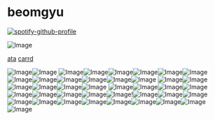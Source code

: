 # beomgyu

[![spotify-github-profile](https://spotify-github-profile.kittinanx.com/api/view?uid=mywa8gtrgptcgb8kb752c7v4h&cover_image=true&theme=novatorem&show_offline=false&background_color=f5f5f5&interchange=false&bar_color=894848&bar_color_cover=false)](https://github.com/kittinan/spotify-github-profile)

![Image](https://github.com/user-attachments/assets/e2d6af20-9df7-41b0-b6fd-effba04abe7e)

[ata](https://seokryu.atabook.org/) [carrd](https://gyukawas.carrd.co/)



![Image](https://github.com/user-attachments/assets/700a3f50-fe37-419c-b033-22186f829652)![Image](https://github.com/user-attachments/assets/04b02f81-5621-48db-b7d2-60296f7ad123) 
![Image](https://github.com/user-attachments/assets/f40fd71f-1b00-4bfd-bee4-9add30cbf326)![Image](https://github.com/user-attachments/assets/2ddb6fce-82df-4021-b6ca-de050ef54e04)![Image](https://github.com/user-attachments/assets/31143ce5-3e57-46a8-8278-bfbd8144f4c6)![Image](https://github.com/user-attachments/assets/96be78e6-75ab-468c-9f87-fa421218364e)![Image](https://github.com/user-attachments/assets/e6ad2b53-62c9-426c-bbfb-12f0e2cf9355)![Image](https://github.com/user-attachments/assets/fd90c6cf-c2f0-4650-b6c8-569810198f7a)
![Image](https://github.com/user-attachments/assets/374235dc-72f7-41b5-afc9-9f5ee6b2b573)![Image](https://github.com/user-attachments/assets/f1ef6806-6d0f-4c14-ae2d-b61d8cbfe0fb)![Image](https://github.com/user-attachments/assets/b1f0cf02-e7f5-4b92-a33d-514f3c75be75)![Image](https://github.com/user-attachments/assets/c703fbfa-bec1-48b6-80ca-e14628c41a0b)![Image](https://github.com/user-attachments/assets/a66e39f5-1aab-4d30-8047-d08c5d9c9e76)![Image](https://github.com/user-attachments/assets/dadb6601-7823-4e02-8ba1-64b465a2f5a0)
![Image](https://github.com/user-attachments/assets/02e3e30d-f9bb-44e6-b661-4b4ee17aca3c)![Image](https://github.com/user-attachments/assets/b925273b-4a11-4699-bed1-d0e497743e81)![Image](https://github.com/user-attachments/assets/88f00433-3224-42d0-93b2-786bda8a3782)![Image](https://github.com/user-attachments/assets/99923240-e3ba-452c-b229-30b0a880fa8f)![Image](https://github.com/user-attachments/assets/e4a12a11-7458-4ec9-8511-9cd2f5631b71)![Image](https://github.com/user-attachments/assets/d6c5d41d-149e-43bf-b3c6-bfe1c1ca3ad8)
![Image](https://github.com/user-attachments/assets/d56c5198-4e4b-4eb2-919e-67a6a130a52e)![Image](https://github.com/user-attachments/assets/b65ff332-5400-4bda-a429-b7ab12593996)![Image](https://github.com/user-attachments/assets/140ec051-afe7-401a-a8a3-6e89f07917e5)![Image](https://github.com/user-attachments/assets/e494f4ba-65e5-4d2f-a451-e7619a8bbb82)![Image](https://github.com/user-attachments/assets/3e31b19c-d81c-4e89-b61e-269436efc3eb)![Image](https://github.com/user-attachments/assets/3096af79-7413-4814-a2e7-08049c33f473)![Image](https://github.com/user-attachments/assets/d7c3e665-4380-457a-8837-e2139f24903d)![Image](https://github.com/user-attachments/assets/38d47edd-ca4a-4382-89bd-6161b7759d7d)![Image](https://github.com/user-attachments/assets/eda56e9b-0f83-4fc4-990e-ab6d81d29109)!![Image](https://github.com/user-attachments/assets/9c21eb0a-2c08-4503-817b-dc492041c945)![Image](https://github.com/user-attachments/assets/471a710f-e37f-4caa-b7b1-b5476f66585e)![Image](https://github.com/user-attachments/assets/7141e82e-dca4-4ecc-b836-601a89eafa0d)
![Image](https://github.com/user-attachments/assets/4e3cdee3-bc61-4753-a475-ea1ba02e35c3)![Image](https://github.com/user-attachments/assets/dbdf6616-28ad-466e-813f-56cff4774bfa)![Image](https://github.com/user-attachments/assets/837b1b84-f711-4ee4-b0de-0549201a3518)![Image](https://github.com/user-attachments/assets/2a155693-1bd4-4d8f-9194-98a3d31e2536)![Image](https://github.com/user-attachments/assets/c0c61fb8-9e7e-41a7-834d-1dbf7745684c)![Image](https://github.com/user-attachments/assets/d4181d94-a350-4465-8081-a061f2858ea0)![Image](https://github.com/user-attachments/assets/497719ff-5514-45ea-aea4-d765a30fc8d8)![Image](https://github.com/user-attachments/assets/e8f77874-b0c2-4c38-8a2e-7d495245b59d)![Image](https://github.com/user-attachments/assets/95d78a68-e830-45db-88bb-03fd130353f6)



